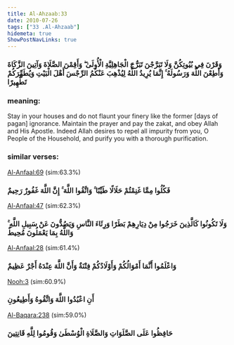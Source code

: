 ```yaml
---
title: Al-Ahzaab:33
date: 2010-07-26
tags: ["33 .Al-Ahzaab"]
hidemeta: true 
ShowPostNavLinks: true 
---
```

### وَقَرْنَ فِي بُيُوتِكُنَّ وَلَا تَبَرَّجْنَ تَبَرُّجَ الْجَاهِلِيَّةِ الْأُولَىٰ ۖ وَأَقِمْنَ الصَّلَاةَ وَآتِينَ الزَّكَاةَ وَأَطِعْنَ اللَّهَ وَرَسُولَهُ ۚ إِنَّمَا يُرِيدُ اللَّهُ لِيُذْهِبَ عَنْكُمُ الرِّجْسَ أَهْلَ الْبَيْتِ وَيُطَهِّرَكُمْ تَطْهِيرًا
### meaning: 
Stay in your houses and do not flaunt your finery like the former [days of pagan] ignorance. Maintain the prayer and pay the zakat, and obey Allah and His Apostle. Indeed Allah desires to repel all impurity from you, O People of the Household, and purify you with a thorough purification.
### similar verses: 

[Al-Anfaal:69](/8/69) (sim:63.3%)

### فَكُلُوا مِمَّا غَنِمْتُمْ حَلَالًا طَيِّبًا ۚ وَاتَّقُوا اللَّهَ ۚ إِنَّ اللَّهَ غَفُورٌ رَحِيمٌ

[Al-Anfaal:47](/8/47) (sim:62.3%)

### وَلَا تَكُونُوا كَالَّذِينَ خَرَجُوا مِنْ دِيَارِهِمْ بَطَرًا وَرِئَاءَ النَّاسِ وَيَصُدُّونَ عَنْ سَبِيلِ اللَّهِ ۚ وَاللَّهُ بِمَا يَعْمَلُونَ مُحِيطٌ

[Al-Anfaal:28](/8/28) (sim:61.4%)

### وَاعْلَمُوا أَنَّمَا أَمْوَالُكُمْ وَأَوْلَادُكُمْ فِتْنَةٌ وَأَنَّ اللَّهَ عِنْدَهُ أَجْرٌ عَظِيمٌ

[Nooh:3](/71/3) (sim:60.9%)

### أَنِ اعْبُدُوا اللَّهَ وَاتَّقُوهُ وَأَطِيعُونِ

[Al-Baqara:238](/2/238) (sim:59.0%)

### حَافِظُوا عَلَى الصَّلَوَاتِ وَالصَّلَاةِ الْوُسْطَىٰ وَقُومُوا لِلَّهِ قَانِتِينَ
